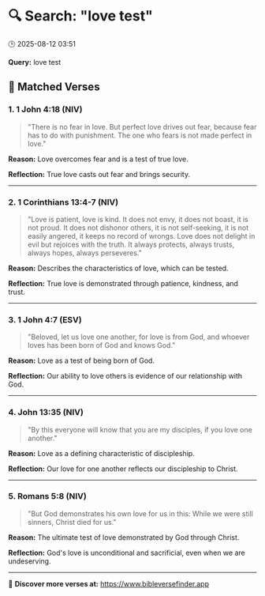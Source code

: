 # 🔍 Search: "love test"
🕒 2025-08-12 03:51

**Query:** love test

## 📖 Matched Verses

### 1. 1 John 4:18 (NIV)
> "There is no fear in love. But perfect love drives out fear, because fear has to do with punishment. The one who fears is not made perfect in love."

**Reason:** Love overcomes fear and is a test of true love.

**Reflection:** True love casts out fear and brings security.

---

### 2. 1 Corinthians 13:4-7 (NIV)
> "Love is patient, love is kind. It does not envy, it does not boast, it is not proud. It does not dishonor others, it is not self-seeking, it is not easily angered, it keeps no record of wrongs. Love does not delight in evil but rejoices with the truth. It always protects, always trusts, always hopes, always perseveres."

**Reason:** Describes the characteristics of love, which can be tested.

**Reflection:** True love is demonstrated through patience, kindness, and trust.

---

### 3. 1 John 4:7 (ESV)
> "Beloved, let us love one another, for love is from God, and whoever loves has been born of God and knows God."

**Reason:** Love as a test of being born of God.

**Reflection:** Our ability to love others is evidence of our relationship with God.

---

### 4. John 13:35 (NIV)
> "By this everyone will know that you are my disciples, if you love one another."

**Reason:** Love as a defining characteristic of discipleship.

**Reflection:** Our love for one another reflects our discipleship to Christ.

---

### 5. Romans 5:8 (NIV)
> "But God demonstrates his own love for us in this: While we were still sinners, Christ died for us."

**Reason:** The ultimate test of love demonstrated by God through Christ.

**Reflection:** God's love is unconditional and sacrificial, even when we are undeserving.

---

🔗 **Discover more verses at:** https://www.bibleversefinder.app
